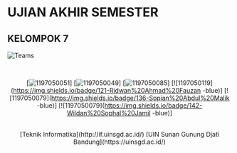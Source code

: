 # UJIAN AKHIR SEMESTER
## KELOMPOK 7
![Teams](https://img.shields.io/badge/Anggota%20Kelompok-Kelompok%207-blue)

<div align='center'>

<br>

[![1197050051](https://img.shields.io/badge/103-Muhammad%20Syamil-blue)]
[![1197050049](https://img.shields.io/badge/107-Nada%20Fadhillah-blue)]
[![1197050085](https://img.shields.io/badge/113-Nur%20Halizah-blue)]
[![1197050119](https://img.shields.io/badge/121-Ridwan%20Ahmad%20Fauzan -blue)]
[![1197050079](https://img.shields.io/badge/136-Sopian%20Abdul%20Malik -blue)]
[![1197050079](https://img.shields.io/badge/142-Wildan%20Sophal%20Jamil -blue)]
  
<br> 
 [Teknik Informatika](http://if.uinsgd.ac.id/) [UIN Sunan Gunung Djati Bandung](https://uinsgd.ac.id/) 

</div>
